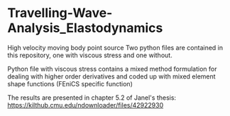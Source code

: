 # Travelling-Wave-Analysis_Elastodynamics
High velocity moving body point source
Two python files are contained in this repository, one with viscous stress and one without. 

Python file with viscous stress contains a mixed method formulation for dealing with higher order derivatives and coded up with mixed element shape functions (FEniCS specific function)

The results are presented in chapter 5.2 of Janel's thesis: https://kilthub.cmu.edu/ndownloader/files/42922930

